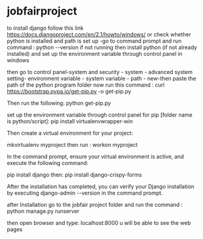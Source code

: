 # jobfairproject
to install django
follow this link
https://docs.djangoproject.com/en/2.1/howto/windows/
or
check whether python is installed and path is set up
-go to command prompt and run command : python --version
if not running then install python (if not already installed) and set up the environment variable through control panel in windows

then go to control panel-system and security - system - advanced system setting- environment variable - system variable - path - new-then paste the path of the python program folder
now run this command :
curl https://bootstrap.pypa.io/get-pip.py -o get-pip.py

Then run the following:
python get-pip.py

set up the environment variable through control panel for pip [folder name is python/script]:
pip install virtualenvwrapper-win

Then create a virtual environment for your project:

mkvirtualenv myproject
then run :
workon myproject

In the command prompt, ensure your virtual environment is active, and execute the following command:

pip install django
then:
pip install django-crispy-forms

After the installation has completed, you can verify your Django installation by executing django-admin --version in the
command prompt.


after Installation
go to the jobfair project folder and run the command : 
python manage.py runserver

then open browser and type:
localhost:8000
u will be able to see the web pages

